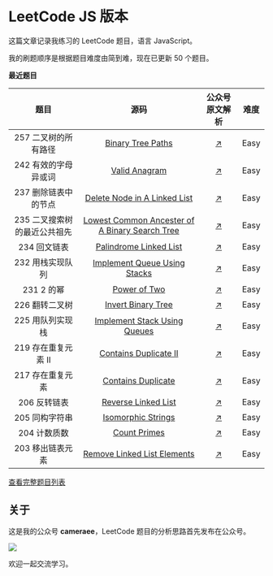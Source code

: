 # LeetCode JS 版本

这篇文章记录我练习的 LeetCode 题目，语言 JavaScript。

我的刷题顺序是根据题目难度由简到难，现在已更新 50 个题目。



**最近题目**

|             题目             |                             源码                             |                        公众号原文解析                        | 难度 |
| :--------------------------: | :----------------------------------------------------------: | :----------------------------------------------------------: | :--: |
|     257 二叉树的所有路径     | [Binary Tree Paths](https://github.com/swpuLeo/leetcode/blob/master/src/easy/BinaryTreePaths.js) | [↗](https://mp.weixin.qq.com/s?__biz=MzIzNDI1MTEyNg==&mid=2247484658&idx=2&sn=81a8ba8f351792355b1f622be0e04578&chksm=e8f872ebdf8ffbfd3940873be73b94df260f8df3ea83f939bfa67acd53e4f1d9a5905393bfd9&token=1716844171&lang=zh_CN#rd) | Easy |
|     242 有效的字母异或词     | [Valid Anagram](https://github.com/swpuLeo/leetcode/blob/master/src/easy/ValidAnagram.js) | [↗](https://mp.weixin.qq.com/s?__biz=MzIzNDI1MTEyNg==&mid=2247484644&idx=1&sn=b0f8526411c74e99bade88c36bbf81ad&chksm=e8f872fddf8ffbeb32fd0448c60fd78cc76f5c6351481970e41b39d91d0a47761fa6d858d7c3&token=1716844171&lang=zh_CN#rd) | Easy |
|     237 删除链表中的节点     | [Delete Node in A Linked List](https://github.com/swpuLeo/leetcode/blob/master/src/easy/DeleteNodeInALinkedList.js) | [↗](https://mp.weixin.qq.com/s?__biz=MzIzNDI1MTEyNg==&mid=2247484627&idx=1&sn=4241f8f7316751f59fcde43a8b8658a9&chksm=e8f872cadf8ffbdccb1fb9a27131ca09a176dac2604a1082626f646980aa900156c609c6a877&token=1716844171&lang=zh_CN#rd) | Easy |
| 235 二叉搜索树的最近公共祖先 | [Lowest Common Ancester of A Binary Search Tree](https://github.com/swpuLeo/leetcode/blob/master/src/easy/LowestCommonAncesterOfABinarySearchTree.js) | [↗](https://mp.weixin.qq.com/s?__biz=MzIzNDI1MTEyNg==&mid=2247484625&idx=1&sn=f54f7d79e4770bb26fe21e02af1c5266&chksm=e8f872c8df8ffbde683c2d36a687f59202990ac53c223ddde584a545002a664e7b16d4d8d37f&token=1716844171&lang=zh_CN#rd) | Easy |
|         234 回文链表         | [Palindrome Linked List](https://github.com/swpuLeo/leetcode/blob/master/src/easy/PalindromeLinkedList.js) | [↗](https://mp.weixin.qq.com/s?__biz=MzIzNDI1MTEyNg==&mid=2247484617&idx=1&sn=1a214d90a2d42e8efc17389160ce8646&chksm=e8f872d0df8ffbc61c5278f375d92a0257359d5c9d3d80773897450c0292136d95ab2bcc34df&token=1716844171&lang=zh_CN#rd) | Easy |
|       232 用栈实现队列       | [Implement Queue Using Stacks](https://github.com/swpuLeo/leetcode.js/blob/master/src/easy/ImplementQueueUsingStacks.js) | [↗](https://mp.weixin.qq.com/s?__biz=MzIzNDI1MTEyNg==&mid=2247484615&idx=1&sn=3018699c03702e5ad753c406056cb82d&chksm=e8f872dedf8ffbc8db9bc3e619b7b87feb400c34714c81481bc1807805ae53349976a7c1cc52&token=553436287&lang=zh_CN#rd) | Easy |
|          231 2 的幂          | [Power of Two](https://github.com/swpuLeo/leetcode.js/blob/master/src/easy/PowerOfTwo.js) | [↗](https://mp.weixin.qq.com/s?__biz=MzIzNDI1MTEyNg==&mid=2247484610&idx=1&sn=33794a0bd9239b404a05ee59ee2e30b8&chksm=e8f872dbdf8ffbcd1b29c595eb1b7793fe1b284f4ec08c8433db53bd3349d596b4227475d364&token=553436287&lang=zh_CN#rd) | Easy |
|        226 翻转二叉树        | [Invert Binary Tree](https://github.com/swpuLeo/leetcode.js/blob/master/src/easy/InvertBinaryTree.js) | [↗](https://mp.weixin.qq.com/s?__biz=MzIzNDI1MTEyNg==&mid=2247484608&idx=1&sn=08c71e1c678619e404289753e3e8b477&chksm=e8f872d9df8ffbcfbeb3bbb8487c6ad9101b08772f09213b2e9ecfa9022c4f811d1f83909ca6&token=553436287&lang=zh_CN#rd) | Easy |
|       225 用队列实现栈       | [Implement Stack Using Queues](https://github.com/swpuLeo/leetcode.js/blob/master/src/easy/ImplementStackUsingQueues.js) | [↗](https://mp.weixin.qq.com/s?__biz=MzIzNDI1MTEyNg==&mid=2247484607&idx=2&sn=36dc79051073f9514611cdd74c208ba0&chksm=e8f872a6df8ffbb0ce34e06607b270bced2bfc6c38ca2dc380b2e996fbb8addf35bb785c03b6&token=553436287&lang=zh_CN#rd) | Easy |
|     219 存在重复元素 II      | [Contains Duplicate II](https://github.com/swpuLeo/leetcode.js/blob/master/src/easy/ContainsDuplicateII.js) | [↗](https://mp.weixin.qq.com/s?__biz=MzIzNDI1MTEyNg==&mid=2247484604&idx=1&sn=17e31f05d7d64031ecb28c11f8595823&chksm=e8f872a5df8ffbb3a5c5bdfbc407d82b839b56ed26d8cd1e86251f2f63ef83c044741a948df5&token=553436287&lang=zh_CN#rd) | Easy |
|       217 存在重复元素       | [Contains Duplicate](https://github.com/swpuLeo/leetcode.js/blob/master/src/easy/ContainsDuplicate.js) | [↗](https://mp.weixin.qq.com/s?__biz=MzIzNDI1MTEyNg==&mid=2247484597&idx=2&sn=5408163ecdc127da39f29f7a47f3ca32&chksm=e8f872acdf8ffbba7a1a878cd9630d34845282f467e21541b34d6facec737e6333155c2b0231&token=553436287&lang=zh_CN#rd) | Easy |
|         206 反转链表         | [Reverse Linked List](https://github.com/swpuLeo/leetcode.js/blob/master/src/easy/ReverseLinkedList.js) | [↗](https://mp.weixin.qq.com/s?__biz=MzIzNDI1MTEyNg==&mid=2247484594&idx=1&sn=043b2ed7acf99d4345b6e0c747d508b7&chksm=e8f872abdf8ffbbdfcc665fa4f5a5c41bd5da60df0b9f217879759160c9c6adcfcf84fc523d3&token=553436287&lang=zh_CN#rd) | Easy |
|        205 同构字符串        | [Isomorphic Strings](https://github.com/swpuLeo/leetcode.js/blob/master/src/easy/IsomorphicStrings.js) | [↗](https://mp.weixin.qq.com/s?__biz=MzIzNDI1MTEyNg==&mid=2247484592&idx=1&sn=20fc14ece48404e36261b08d3d65f43a&chksm=e8f872a9df8ffbbfc688607e9ff2b7c62d3669803423258e7be81728f85e7a70e47159904624&token=887577516&lang=zh_CN#rd) | Easy |
|         204 计数质数         | [Count Primes](https://github.com/swpuLeo/leetcode.js/blob/master/src/easy/CountPrimes.js) | [↗](https://mp.weixin.qq.com/s?__biz=MzIzNDI1MTEyNg==&mid=2247484586&idx=2&sn=c62e5c6fb9025784089ff8ba8cc18a9e&chksm=e8f872b3df8ffba555592eb6d98eb58c80cbabd8e23f744fbde0aec45d80a2eec3f3ecf9a7e3&token=887577516&lang=zh_CN#rd) | Easy |
|       203 移出链表元素       | [Remove Linked List Elements](https://github.com/swpuLeo/leetcode.js/blob/master/src/easy/RemoveLinkedListElements.js) | [↗](https://mp.weixin.qq.com/s?__biz=MzIzNDI1MTEyNg==&mid=2247484586&idx=1&sn=e0b16ded4bc58b1662aee3c7ddefeb8f&chksm=e8f872b3df8ffba556d832da51f83f46b8027077b7754350314ead9413b77e14a90bdaa448f9&token=887577516&lang=zh_CN#rd) | Easy |



[查看完整题目列表](https://github.com/swpuLeo/leetcode.js/blob/master/doc/list.md)

## 关于

这是我的公众号 **cameraee**，LeetCode 题目的分析思路首先发布在公众号。

![](https://raw.githubusercontent.com/swpuLeo/leetcode.js/master/img/my_qrcode.jpg)

欢迎一起交流学习。